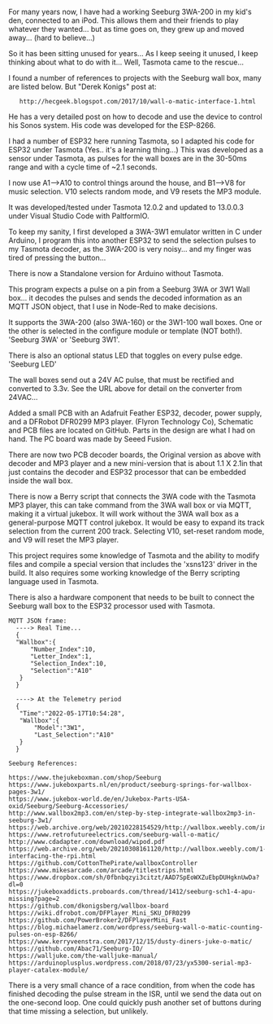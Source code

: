 For many years now, I have had a working Seeburg 3WA-200 in my kid's den, connected to an iPod. 
This allows them and their friends to play whatever they wanted... but as time goes on, they grew 
up and moved away... (hard to believe...)

So it has been sitting unused for years... As I keep seeing it unused, I keep thinking about what to do with it... 
Well, Tasmota came to the rescue...

I found a number of references to projects with the Seeburg wall box, many are listed below. But "Derek Konigs" post at:
~~~
   http://hecgeek.blogspot.com/2017/10/wall-o-matic-interface-1.html
~~~
He has a very detailed post on how to decode and use the device to control his Sonos system. 
His code was developed for the ESP-8266.

I had a number of ESP32 here running Tasmota, so I adapted his code for ESP32 under Tasmota  (Yes.. it's a learning thing...)
This was developed as a sensor under Tasmota, as pulses for the wall boxes are in the 30-50ms range and with a cycle time of ~2.1 seconds.

I now use A1-->A10 to control things around the house, and B1-->V8 for music selection.
V10 selects random mode, and V9 resets the MP3 module.

It was developed/tested under Tasmota 12.0.2 and updated to 13.0.0.3 under Visual Studio Code with PaltformIO.

To keep my sanity, I first developed a 3WA-3W1 emulator written in C under Arduino, 
I program this into another ESP32 to send the selection pulses to my Tasmota decoder,
as the 3WA-200 is very noisy... and my finger was tired of pressing the button...

There is now a Standalone version for Arduino without Tasmota.

This program expects a pulse on a pin from a Seeburg 3WA or 3W1 Wall box...
it decodes the pulses and sends the decoded information as an MQTT JSON object,
that I use in Node-Red to make decisions.
  
It supports the 3WA-200 (also 3WA-160) or the 3W1-100 wall boxes. One or the other is selected
in the configure module or template (NOT both!). 'Seeburg 3WA' or 'Seeburg 3W1'. 

There is also an optional status LED that toggles on every pulse edge. 'Seeburg LED'
 
The wall boxes send out a 24V AC pulse, that must be rectified and converted to 3.3v.
See the URL above for detail on the converter from 24VAC...
 
Added a small PCB with an Adafruit Feather ESP32, decoder, power supply, and a DFRobot DFR0299 MP3 player.
(Flyron Technology Co), Schematic and PCB files are located on GitHub. Parts in the design are 
what I had on hand.  The PC board was made by Seeed Fusion.

There are now two PCB decoder boards, the Original version as above with decoder and MP3 player and a new mini-version that is about 1.1 X 2.1in that just contains the decoder and ESP32 processor that can be embedded inside the wall box.

There is now a Berry script that connects the 3WA code with the Tasmota MP3 player, this can take 
command from the 3WA wall box or via MQTT, making it a virtual jukebox. It will work without the 
3WA wall box as a general-purpose MQTT control jukebox. It would be easy to expand its track selection
from the current 200 track. Selecting V10, set-reset random mode, and V9 will reset the MP3 player.

This project requires some knowledge of Tasmota and the ability to modify files and compile a special version that includes the 'xsns123' driver in the build. It also requires some working knowledge of the Berry scripting language used in Tasmota.

There is also a hardware component that needs to be built to connect the Seeburg wall box to the ESP32 processor used with Tasmota.


~~~
MQTT JSON frame:
  ----> Real Time...
  {
  "Wallbox":{
      "Number_Index":10,
      "Letter_Index":1,
      "Selection_Index":10,
      "Selection":"A10"
   }
  }
  
  ----> At the Telemetry period
  {
   "Time":"2022-05-17T10:54:28",
   "Wallbox":{
       "Model":"3W1",
       "Last_Selection":"A10"
   }
  }
  ~~~

~~~
Seeburg References:

https://www.thejukeboxman.com/shop/Seeburg
https://www.jukeboxparts.nl/en/product/seeburg-springs-for-wallbox-pages-3w1/
https://www.jukebox-world.de/en/Jukebox-Parts-USA-oxid/Seeburg/Seeburg-Accessories/
http://www.wallbox2mp3.com/en/step-by-step-integrate-wallbox2mp3-in-seeburg-3w1/
https://web.archive.org/web/20210228154529/http://wallbox.weebly.com/index.html
https://www.retrofutureelectrics.com/seeburg-wall-o-matic/
http://www.cdadapter.com/download/wipod.pdf
https://web.archive.org/web/20210308161120/http://wallbox.weebly.com/1-interfacing-the-rpi.html
https://github.com/CottonThePirate/wallboxController
https://www.mikesarcade.com/arcade/titlestrips.html
https://www.dropbox.com/sh/0fbnbqzyi3citzt/AAD7SpEoWXZuEbpDUHgknUwDa?dl=0
https://jukeboxaddicts.proboards.com/thread/1412/seeburg-sch1-4-apu-missing?page=2
https://github.com/dkonigsberg/wallbox-board
https://wiki.dfrobot.com/DFPlayer_Mini_SKU_DFR0299
https://github.com/PowerBroker2/DFPlayerMini_Fast
https://blog.michaelamerz.com/wordpress/seeburg-wall-o-matic-counting-pulses-on-esp-8266/
https://www.kerryveenstra.com/2017/12/15/dusty-diners-juke-o-matic/
https://github.com/Abac71/Seeburg-IO/
https://walljuke.com/the-walljuke-manual/
https://arduinoplusplus.wordpress.com/2018/07/23/yx5300-serial-mp3-player-catalex-module/
~~~

There is a very small chance of a race condition, from when the code has finished decoding the pulse stream 
in the ISR, until we send the data out on the one-second loop. 
One could quickly push another set of buttons during that time missing a selection, but unlikely.
  
  
  
